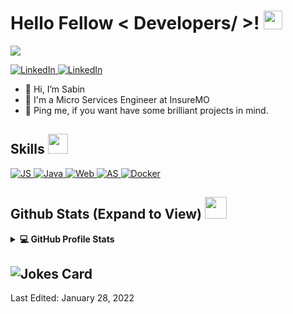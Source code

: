 <h1> Hello Fellow < Developers/ >! <img src = "https://raw.githubusercontent.com/MartinHeinz/MartinHeinz/master/wave.gif" width = 30px> </h1>
<p align='center'>
</p>

<p>
  <a href="https://github.com/DenverCoder1/readme-typing-svg"><img src="https://readme-typing-svg.herokuapp.com?&font=IBM+Plex+Sans&color=abcdef&size=20&lines=Welcome+to+my+GitHub+Profile!;I'm+a+MicroServices+Engineer;I'm+a+Software+engineer" /></a>
</p>

   <a href="https://www.linkedin.com/in/sabin-adhikari-37b95b18b" target="_blank">
    <img alt="LinkedIn" src="https://img.shields.io/badge/LinkedIn-0077B5?style=for-the-badge&logo=linkedin&logoColor=white">
  </a>   
   <a href="https://twitter.com/sabeenofficial" target="_blank">
    <img alt="LinkedIn" src="https://img.shields.io/twitter/follow/sabeenofficial?style=for-the-badge">
  </a>  
  
- 👋 Hi, I’m Sabin
- 💼 I'm a Micro Services Engineer at InsureMO
- 💬 Ping me, if you want have some brilliant projects in mind.

<h2> Skills <img src = "https://media2.giphy.com/media/QssGEmpkyEOhBCb7e1/giphy.gif?cid=ecf05e47a0n3gi1bfqntqmob8g9aid1oyj2wr3ds3mg700bl&rid=giphy.gif" width = 32px> </h2>
    <a href="https://www.javascript.com/"><img alt="JS" src="https://img.shields.io/badge/Javascript-NodeJs%2C%20Angular%2C%20Vanilla-success?style=for-the-badge&logo=javacript">
  </a>
 <a href="https://www.java.com" target="_blank"> 
    <img alt="Java" src="https://img.shields.io/badge/Java-ED8B00?style=for-the-badge&logo=java&logoColor=white">
  </a>
  <a href="#"><img alt="Web" src="https://img.shields.io/badge/HTML%2BCSS-%3C%2F%3E-blueviolet?style=for-the-badge&logo=html&logoColor=white">
    </a>
    <a href="https://developer.android.com/studio">
      <img alt="AS" src="https://img.shields.io/badge/Android%20Studio-Apps-ff69b4?style=for-the-badge&logo=javacript">
    </a>
 <a href="https://www.docker.com/"><img alt="Docker" src="https://img.shields.io/badge/Docker-2CA5E0?style=for-the-badge&logo=docker&logoColor=white"></a> 
<h2> Github Stats (Expand to View) <img src = "https://i.pinimg.com/originals/65/c4/f4/65c4f452571be1261e9c623f7da488ac.gif" width = 35px> </h2>

<details> 
  <summary><b>💻 GitHub Profile Stats</b></summary>
  <br/>
	<p align="left">
<a href="https://github.com/Ashutosh00710/github-readme-activity-graph"><img alt="Sabin's Github Contributions" src="https://activity-graph.herokuapp.com/graph?username=sabin-adhikari&theme=react-dark"/></a>
	  </p>
<p style="display: flex; align:left" >
  <a href="https://github.com/anuraghazra/github-readme-stats"><img alt="Sabin's Github Stats" src="https://github-readme-stats.vercel.app/api?username=sabin-adhikari&show_icons=true&count_private=true&theme=algolia" height="192px"/></a>	 
	      <a href="https://github.com/anuraghazra/github-readme-stats"><img alt="Sabin's Github Stats" src="https://github-readme-streak-stats.herokuapp.com/?user=sabin-adhikari&theme=tokyonight" height="192px"/></a>	
	</p>	
<br/>
</details>

![Jokes Card](https://readme-jokes.vercel.app/api?theme=tokyonight)
----------------------------------------------------------------------
Last Edited: January 28, 2022
	

